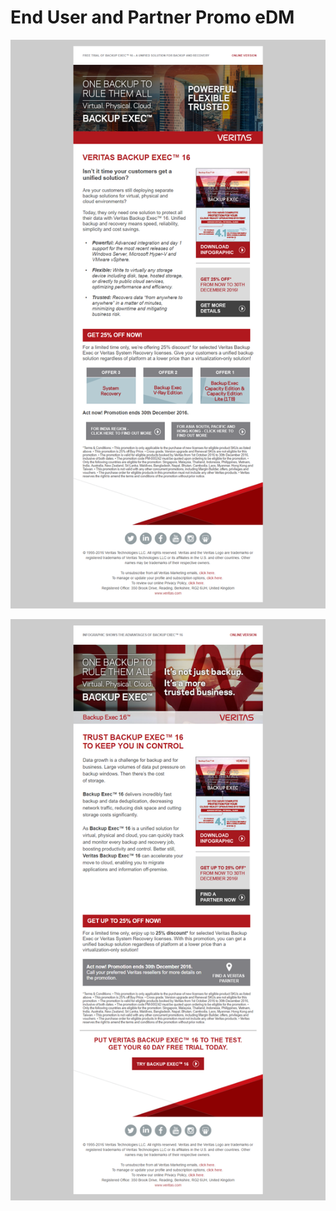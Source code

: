 # End User and Partner Promo eDM

![alt tag](https://github.com/gbjack/End-User-and-Partner-Promo-eDM/blob/master/images/preview-1.png)

![alt tag](https://github.com/gbjack/End-User-and-Partner-Promo-eDM/blob/master/images/preview-2.png)
